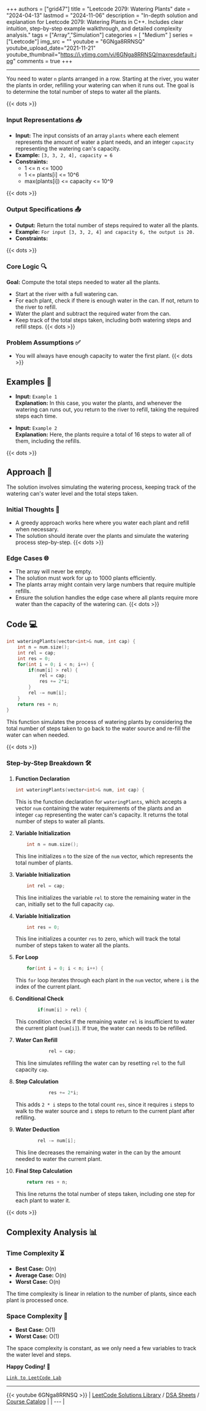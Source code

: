 
+++
authors = ["grid47"]
title = "Leetcode 2079: Watering Plants"
date = "2024-04-13"
lastmod = "2024-11-06"
description = "In-depth solution and explanation for Leetcode 2079: Watering Plants in C++. Includes clear intuition, step-by-step example walkthrough, and detailed complexity analysis."
tags = ["Array","Simulation"]
categories = [
    "Medium"
]
series = ["Leetcode"]
img_src = ""
youtube = "6GNga8RRNSQ"
youtube_upload_date="2021-11-21"
youtube_thumbnail="https://i.ytimg.com/vi/6GNga8RRNSQ/maxresdefault.jpg"
comments = true
+++



---
You need to water `n` plants arranged in a row. Starting at the river, you water the plants in order, refilling your watering can when it runs out. The goal is to determine the total number of steps to water all the plants.
<!--more-->
{{< dots >}}
### Input Representations 📥
- **Input:** The input consists of an array `plants` where each element represents the amount of water a plant needs, and an integer `capacity` representing the watering can's capacity.
- **Example:** `[3, 3, 2, 4], capacity = 6`
- **Constraints:**
	- 1 <= n <= 1000
	- 1 <= plants[i] <= 10^6
	- max(plants[i]) <= capacity <= 10^9

{{< dots >}}
### Output Specifications 📤
- **Output:** Return the total number of steps required to water all the plants.
- **Example:** `For input [3, 3, 2, 4] and capacity 6, the output is 20.`
- **Constraints:**

{{< dots >}}
### Core Logic 🔍
**Goal:** Compute the total steps needed to water all the plants.

- Start at the river with a full watering can.
- For each plant, check if there is enough water in the can. If not, return to the river to refill.
- Water the plant and subtract the required water from the can.
- Keep track of the total steps taken, including both watering steps and refill steps.
{{< dots >}}
### Problem Assumptions ✅
- You will always have enough capacity to water the first plant.
{{< dots >}}
## Examples 🧩
- **Input:** `Example 1`  \
  **Explanation:** In this case, you water the plants, and whenever the watering can runs out, you return to the river to refill, taking the required steps each time.

- **Input:** `Example 2`  \
  **Explanation:** Here, the plants require a total of 16 steps to water all of them, including the refills.

{{< dots >}}
## Approach 🚀
The solution involves simulating the watering process, keeping track of the watering can's water level and the total steps taken.

### Initial Thoughts 💭
- A greedy approach works here where you water each plant and refill when necessary.
- The solution should iterate over the plants and simulate the watering process step-by-step.
{{< dots >}}
### Edge Cases 🌐
- The array will never be empty.
- The solution must work for up to 1000 plants efficiently.
- The plants array might contain very large numbers that require multiple refills.
- Ensure the solution handles the edge case where all plants require more water than the capacity of the watering can.
{{< dots >}}
## Code 💻
```cpp
int wateringPlants(vector<int>& num, int cap) {
    int n = num.size();
    int rel = cap;
    int res = 0;
    for(int i = 0; i < n; i++) {
        if(num[i] > rel) {
            rel = cap;
            res += 2*i;
        } 
        rel -= num[i];            
    }
    return res + n;
}
```

This function simulates the process of watering plants by considering the total number of steps taken to go back to the water source and re-fill the water can when needed.

{{< dots >}}
### Step-by-Step Breakdown 🛠️
1. **Function Declaration**
	```cpp
	int wateringPlants(vector<int>& num, int cap) {
	```
	This is the function declaration for `wateringPlants`, which accepts a vector `num` containing the water requirements of the plants and an integer `cap` representing the water can's capacity. It returns the total number of steps to water all plants.

2. **Variable Initialization**
	```cpp
	    int n = num.size();
	```
	This line initializes `n` to the size of the `num` vector, which represents the total number of plants.

3. **Variable Initialization**
	```cpp
	    int rel = cap;
	```
	This line initializes the variable `rel` to store the remaining water in the can, initially set to the full capacity `cap`.

4. **Variable Initialization**
	```cpp
	    int res = 0;
	```
	This line initializes a counter `res` to zero, which will track the total number of steps taken to water all the plants.

5. **For Loop**
	```cpp
	    for(int i = 0; i < n; i++) {
	```
	This `for` loop iterates through each plant in the `num` vector, where `i` is the index of the current plant.

6. **Conditional Check**
	```cpp
	        if(num[i] > rel) {
	```
	This condition checks if the remaining water `rel` is insufficient to water the current plant (`num[i]`). If true, the water can needs to be refilled.

7. **Water Can Refill**
	```cpp
	            rel = cap;
	```
	This line simulates refilling the water can by resetting `rel` to the full capacity `cap`.

8. **Step Calculation**
	```cpp
	            res += 2*i;
	```
	This adds `2 * i` steps to the total count `res`, since it requires `i` steps to walk to the water source and `i` steps to return to the current plant after refilling.

9. **Water Deduction**
	```cpp
	        rel -= num[i];            
	```
	This line decreases the remaining water in the can by the amount needed to water the current plant.

10. **Final Step Calculation**
	```cpp
	    return res + n;
	```
	This line returns the total number of steps taken, including one step for each plant to water it.

{{< dots >}}
## Complexity Analysis 📊
### Time Complexity ⏳
- **Best Case:** O(n)
- **Average Case:** O(n)
- **Worst Case:** O(n)

The time complexity is linear in relation to the number of plants, since each plant is processed once.

### Space Complexity 💾
- **Best Case:** O(1)
- **Worst Case:** O(1)

The space complexity is constant, as we only need a few variables to track the water level and steps.

**Happy Coding! 🎉**


[`Link to LeetCode Lab`](https://leetcode.com/problems/watering-plants/description/)

---
{{< youtube 6GNga8RRNSQ >}}
| [LeetCode Solutions Library](https://grid47.xyz/leetcode/) / [DSA Sheets](https://grid47.xyz/sheets/) / [Course Catalog](https://grid47.xyz/courses/) |
| --- |
